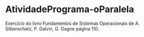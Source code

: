# AtividadePrograma-oParalela
Exercício do livro Fundamentos de Sistemas Operacionais de A. Silberschatz, P. Galvin, G. Gagne página 110.
